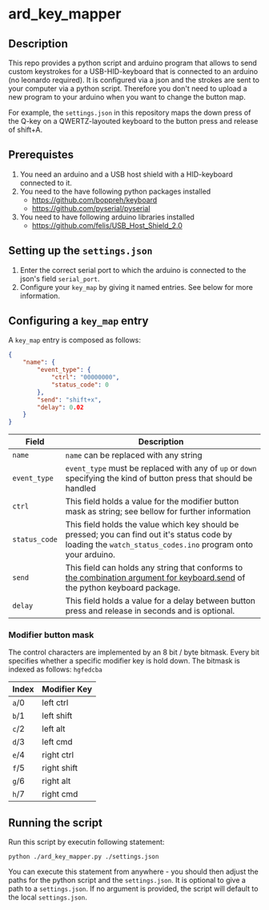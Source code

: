 # ard_key_mapper

## Description

This repo provides a python script and arduino program that allows to send custom keystrokes for a USB-HID-keyboard that is connected to an arduino (no leonardo required).
It is configured via a json and the strokes are sent to your computer via a python script.
Therefore you don't need to upload a new program to your arduino when you want to change the button map.

For example, the `settings.json` in this repository maps the down press of the Q-key on a QWERTZ-layouted keyboard to the button press and release of shift+A.

## Prerequistes

1. You need an arduino and a USB host shield with a HID-keyboard connected to it.
2. You need to the have following python packages installed
    * https://github.com/boppreh/keyboard
    * https://github.com/pyserial/pyserial
3. You need to have following arduino libraries installed
    * https://github.com/felis/USB_Host_Shield_2.0

## Setting up the `settings.json`

1. Enter the correct serial port to which the arduino is connected to the json's field `serial_port`.
2. Configure your `key_map` by giving it named entries. See below for more information.

## Configuring a `key_map` entry

A `key_map` entry is composed as follows:

```json
{
    "name": {
        "event_type": {
            "ctrl": "00000000",
            "status_code": 0
        },
        "send": "shift+x",
        "delay": 0.02
    }
}
```

Field | Description
-- | --
`name` | `name` can be replaced with any string
`event_type` | `event_type` must be replaced with any of `up` or `down` specifying the kind of button press that should be handled
`ctrl` | This field holds a value for the modifier button mask as string; see bellow for further information
`status_code` | This field holds the value which key should be pressed; you can find out it's status code by loading the `watch_status_codes.ino` program onto your arduino.
`send` | This field can holds any string that conforms to [the combination argument for keyboard.send](https://github.com/boppreh/keyboard#keyboard.send) of the python keyboard package.
`delay` | This field holds a value for a delay between button press and release in seconds and is optional.

### Modifier button mask

The control characters are implemented by an 8 bit / byte bitmask.
Every bit specifies whether a specific modifier key is hold down.
The bitmask is indexed as follows: `hgfedcba`

Index | Modifier Key
-- | --
`a`/0 | left ctrl
`b`/1 | left shift
`c`/2 | left alt
`d`/3 | left cmd
`e`/4 | right ctrl
`f`/5 | right shift
`g`/6 | right alt
`h`/7 | right cmd

## Running the script

Run this script by executin following statement:
```
python ./ard_key_mapper.py ./settings.json
```
You can execute this statement from anywhere - you should then adjust the paths for the python script and the `settings.json`.
It is optional to give a path to a `settings.json`.
If no argument is provided, the script will default to the local `settings.json`.
